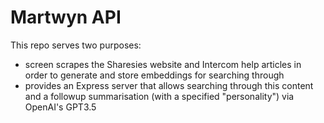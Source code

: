 #  Martwyn API

This repo serves two purposes:
 - screen scrapes the Sharesies website and Intercom help articles in order to generate and store embeddings for searching through
 - provides an Express server that allows searching through this content and a followup summarisation (with a specified "personality") via OpenAI's GPT3.5

